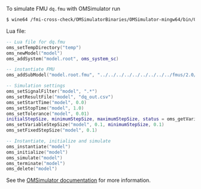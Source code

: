 To simulate FMU `dq.fmu` with OMSimulator run
```bash
$ wine64 /fmi-cross-check/OMSimulatorBinaries/OMSimulator-mingw64/bin/OMSimulator.exe --stripRoot=true --skipCSVHeader=true --addParametersToCSV=true --intervals=500 --suppressPath=true --timeout=60 dq.lua
```

Lua file:
```lua
-- Lua file for dq.fmu
oms_setTempDirectory("temp")
oms_newModel("model")
oms_addSystem("model.root", oms_system_sc)

-- instantiate FMU
oms_addSubModel("model.root.fmu", "../../../../../../../../../fmus/2.0/me/win64/FMUSDK/2.0.3/dq/dq.fmu")

-- Simulation settings
oms_setSignalFilter("model", ".*")
oms_setResultFile("model", "dq_out.csv")
oms_setStartTime("model", 0.0)
oms_setStopTime("model", 1.0)
oms_setTolerance("model", 0.01)
initialStepSize, minimumStepSize, maximumStepSize, status = oms_getVariableStepSize("model")
oms_setVariableStepSize("model", 0.1, minimumStepSize, 0.1)
oms_setFixedStepSize("model", 0.1)

-- Instantiate, initialize and simulate
oms_instantiate("model")
oms_initialize("model")
oms_simulate("model")
oms_terminate("model")
oms_delete("model")
```

See the [OMSimulator documentation](https://openmodelica.org/doc/OMSimulator/master/html/index.html) for more information.